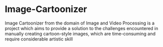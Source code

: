# Image-Cartoonizer
Image Cartoonizer from the domain of Image and Video Processing is a project which  aims to provide a solution to the challenges encountered in manually creating cartoon-style images, which are time-consuming and require considerable artistic skill 
